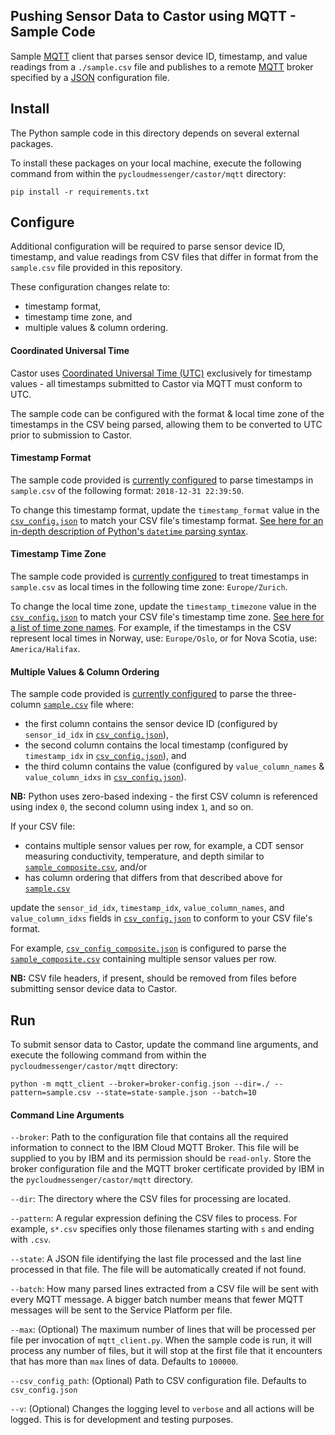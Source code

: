 ## Pushing Sensor Data to Castor using MQTT - Sample Code

Sample [MQTT](http://mqtt.org/) client that parses sensor device ID, timestamp, and value readings from a `./sample.csv` file 
and publishes to a remote [MQTT](http://mqtt.org/) broker specified by a [JSON](https://www.json.org/) configuration file.

## Install
The Python sample code in this directory depends on several external packages.

To install these packages on your local machine, execute the following command from within the `pycloudmessenger/castor/mqtt` directory:

```
pip install -r requirements.txt
```

## Configure

Additional configuration will be required to parse sensor device ID, timestamp, and value readings from CSV files that 
differ in format from the `sample.csv` file provided in this repository.

These configuration changes relate to:
- timestamp format,
- timestamp time zone, and
- multiple values & column ordering.

#### Coordinated Universal Time 

Castor uses [Coordinated Universal Time (UTC)](https://en.wikipedia.org/wiki/Coordinated_Universal_Time) exclusively for timestamp values - all timestamps submitted to Castor via MQTT must conform to UTC.

The sample code can be configured with the format & local time zone of the timestamps in the CSV being parsed, allowing them to 
be converted to UTC prior to submission to Castor.

#### Timestamp Format

The sample code provided is [currently configured](https://github.com/IBM/pycloudmessenger/blob/master/pycloudmessenger/castor/mqtt/csv_config.json) 
to parse timestamps in `sample.csv` of the following format: `2018-12-31 22:39:50`.

To change this timestamp format, update the `timestamp_format` value in the [`csv_config.json`](https://github.com/IBM/pycloudmessenger/blob/master/pycloudmessenger/castor/mqtt/csv_config.json) 
to match your CSV file's timestamp format. [See here for an in-depth description of Python's `datetime` parsing syntax](https://docs.python.org/3/library/datetime.html#strftime-strptime-behavior).

#### Timestamp Time Zone

The sample code provided is [currently configured](https://github.com/IBM/pycloudmessenger/blob/master/pycloudmessenger/castor/mqtt/csv_config.json) to treat timestamps in `sample.csv` as local times in the following time zone: `Europe/Zurich`.

To change the local time zone, update the `timestamp_timezone` value in the [`csv_config.json`](https://github.com/IBM/pycloudmessenger/blob/master/pycloudmessenger/castor/mqtt/csv_config.json)
to match your CSV file's timestamp time zone. [See here for a list of time zone names](https://en.wikipedia.org/wiki/List_of_tz_database_time_zones). For example, if the timestamps in the CSV represent local times in Norway, use: `Europe/Oslo`, or for Nova Scotia, use: `America/Halifax`.

#### Multiple Values & Column Ordering

The sample code provided is [currently configured](https://github.com/IBM/pycloudmessenger/blob/master/pycloudmessenger/castor/mqtt/csv_config.json) to parse the three-column [`sample.csv`](https://github.com/IBM/pycloudmessenger/blob/master/pycloudmessenger/castor/mqtt/sample.csv) file where:
 - the first column contains the sensor device ID (configured by `sensor_id_idx` in [`csv_config.json`](https://github.com/IBM/pycloudmessenger/blob/master/pycloudmessenger/castor/mqtt/csv_config.json)),
 - the second column contains the local timestamp (configured by `timestamp_idx` in [`csv_config.json`](https://github.com/IBM/pycloudmessenger/blob/master/pycloudmessenger/castor/mqtt/csv_config.json)), and
 - the third column contains the value (configured by `value_column_names` & `value_column_idxs` in [`csv_config.json`](https://github.com/IBM/pycloudmessenger/blob/master/pycloudmessenger/castor/mqtt/csv_config.json)).
 
 **NB:** Python uses zero-based indexing - the first CSV column is referenced using index `0`, the second column using index `1`, and so on.
 
If your CSV file:
 - contains multiple sensor values per row, for example, a CDT sensor measuring conductivity, temperature, and depth similar to [`sample_composite.csv`](https://github.com/IBM/pycloudmessenger/blob/master/pycloudmessenger/castor/mqtt/sample_composite.csv), and/or
 - has column ordering that differs from that described above for [`sample.csv`](https://github.com/IBM/pycloudmessenger/blob/master/pycloudmessenger/castor/mqtt/csv_config.json)
 
 update the `sensor_id_idx`, `timestamp_idx`, `value_column_names`, and `value_column_idxs` fields in [`csv_config.json`](https://github.com/IBM/pycloudmessenger/blob/master/pycloudmessenger/castor/mqtt/csv_config.json) to conform to your CSV file's format.
 
 For example, [`csv_config_composite.json`](https://github.com/IBM/pycloudmessenger/blob/master/pycloudmessenger/castor/mqtt/csv_config_composite.json)
 is configured to parse the [`sample_composite.csv`](https://github.com/IBM/pycloudmessenger/blob/master/pycloudmessenger/castor/mqtt/sample_composite.csv)
 containing multiple sensor values per row.
 
**NB:** CSV file headers, if present, should be removed from  files before submitting sensor device data to Castor. 
 
## Run 

To submit sensor data to Castor, update the command line arguments, and execute the following command from 
within the `pycloudmessenger/castor/mqtt` directory:

```
python -m mqtt_client --broker=broker-config.json --dir=./ --pattern=sample.csv --state=state-sample.json --batch=10 
```

#### Command Line Arguments

`--broker`: 
Path to the configuration file that contains all the required information to connect to the IBM Cloud MQTT Broker. 
This file will be supplied to you by IBM and its permission should be `read-only`. 
Store the broker configuration file and the MQTT broker certificate provided by IBM in the `pycloudmessenger/castor/mqtt` directory.

`--dir`: 
The directory where the CSV files for processing are located.

`--pattern`: A regular expression defining the CSV files to process. For example, `s*.csv` specifies only those filenames starting with `s` and ending with `.csv`.

`--state`:
A JSON file identifying the last file processed and the last line processed in that file. The file will be automatically created if not found.

`--batch`:
How many parsed lines extracted from a CSV file will be sent with every MQTT message. A bigger batch number means that fewer MQTT messages will be sent to the Service Platform per file.

`--max`:
(Optional) The maximum number of lines that will be processed per file per invocation of `mqtt_client.py`. When the sample code is run, it will process any number of files, but it will stop at the first file that it encounters that has more than `max` lines of data. Defaults to `100000`.

`--csv_config_path`:
(Optional) Path to CSV configuration file. Defaults to `csv_config.json`

`--v`:
(Optional) Changes the logging level to `verbose` and all actions will be logged. This is for development and testing purposes.




